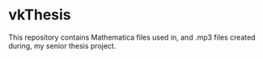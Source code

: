 # vkThesis
This repository contains Mathematica files used in, and .mp3 files created during, my senior thesis project.
